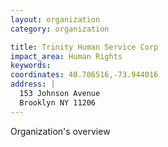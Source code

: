 ```yaml
---
layout: organization
category: organization

title: Trinity Human Service Corp
impact_area: Human Rights
keywords: 
coordinates: 40.706516,-73.944016
address: |
  153 Johnson Avenue
  Brooklyn NY 11206
---
```

Organization's overview
